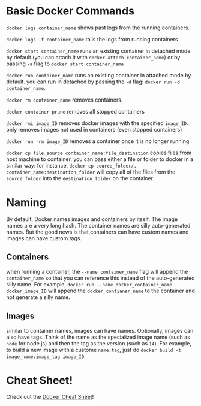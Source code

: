 # Basic Docker Commands
`docker logs container_name` shows past logs from the running containers.

`docker logs -f container_name` tails the logs from running containers

`docker start container_name` runs an existing container in detached mode by default (you can attach it with `docker attach container_name`) or by passing `-a` flag to `docker start container_name`

`docker run container_name` runs an existing container in attached mode by default. you can run in detached by passing the `-d` flag: `docker run -d container_name`.

`docker rm container_name` removes containers. 

`docker container prune` removes all stopped containers

`docker rmi image_ID` removes docker images with the specified `image_ID`. only removes images not used in containers (even stopped containers)

`docker run -rm image_ID` removes a container once it is no longer running

`docker cp file_source container_name:file_destination` copies files from host machine to container. you can pass either a file or folder to docker in a similar way: for instance, `docker cp source_folder/. container_name:destination_folder` will copy all of the files from the `source_folder` into the `destination_folder` on the container.

# Naming 
By default, Docker names images and containers by itself. The image names are a very long hash. The container names are silly auto-generated names. But the good news is that containers can have custom names and images can have custom tags. 

## Containers
when running a container, the `--name container_name` flag will append the `container_name` so that you can reference this instead of the auto-generated silly name. For example, `docker run --name docker_container_name docker_image_ID` will append the `docker_contianer_name` to the container and not generate a silly name.

## Images
similar to container names, images can have names. Optionally, images can also have tags. Think of the name as the specialized image name (such as `node` for node.js) and then the tag as the version (such as `14`). For example, to build a new image with a custome `name:tag`, just do `docker build -t image_name:image_tag image_ID`.

# Cheat Sheet!
Check out the [Docker Cheat Sheet](./Cheat-Sheet-Images-Containers.pdf)!

